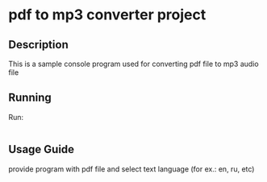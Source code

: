 # pdf to mp3 converter project

## Description

This is a sample console program used for
converting pdf file to mp3 audio file

## Running

Run:

```python main.py

```

## Usage Guide

provide program with pdf file and select text language (for ex.: en, ru, etc)
